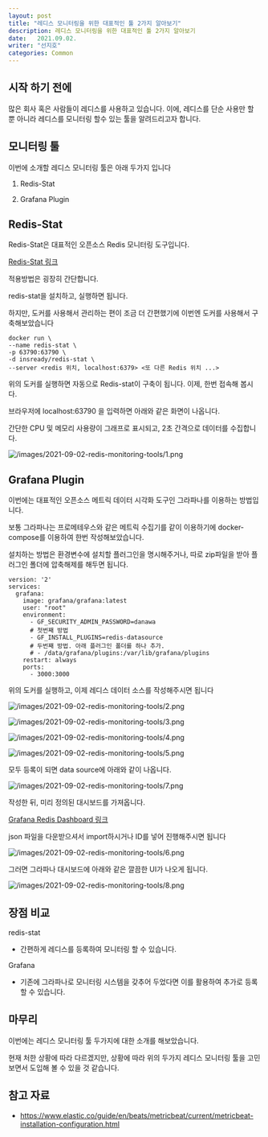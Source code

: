 ```yaml
---
layout: post
title: "레디스 모니터링을 위한 대표적인 툴 2가지 알아보기"
description: 레디스 모니터링을 위한 대표적인 툴 2가지 알아보기
date:   2021.09.02. 
writer: "선지호"
categories: Common 
---
```


## 시작 하기 전에

많은 회사 혹은 사람들이 레디스를 사용하고 있습니다.
이에, 레디스를 단순 사용만 할 뿐 아니라 레디스를 모니터링 할수 있는 툴을 알려드리고자 합니다.

## 모니터링 툴 

이번에 소개할 레디스 모니터링 툴은 아래 두가지 입니다

1) Redis-Stat

2) Grafana Plugin

## Redis-Stat

Redis-Stat은 대표적인 오픈소스 Redis 모니터링 도구입니다.

[Redis-Stat 링크](https://github.com/junegunn/redis-stat, "Redis-Stat")


적용방법은 굉장히 간단합니다.

redis-stat을 설치하고, 실행하면 됩니다.

하지만, 도커를 사용해서 관리하는 편이 조금 더 간편했기에 이번엔 도커를 사용해서 구축해보았습니다

```
docker run \
--name redis-stat \
-p 63790:63790 \
-d insready/redis-stat \
--server <redis 위치, localhost:6379> <또 다른 Redis 위치 ...>
```

위의 도커를 실행하면 자동으로 Redis-stat이 구축이 됩니다.
이제, 한번 접속해 봅시다.

브라우저에 localhost:63790 을 입력하면 아래와 같은 화면이 나옵니다.

간단한 CPU 및 메모리 사용량이 그래프로 표시되고, 2초 간격으로 데이터를 수집합니다.

![/images/2021-09-02-redis-monitoring-tools/1.png](/images/2021-09-02-redis-monitoring-tools/1.png)

## Grafana Plugin

이번에는 대표적인 오픈소스 메트릭 데이터 시각화 도구인 그라파나를 이용하는 방법입니다.

보통 그라파나는 프로메테우스와 같은 메트릭 수집기를 같이 이용하기에 docker-compose를 이용하여 한번 작성해보았습니다.

설치하는 방법은 환경변수에 설치할 플러그인을 명시해주거나, 따로 zip파일을 받아 플러그인 폴더에 압축해제를 해두면 됩니다.

```
version: '2'
services:
  grafana:
    image: grafana/grafana:latest
    user: "root"
    environment:
      - GF_SECURITY_ADMIN_PASSWORD=danawa
      # 첫번째 방법
      - GF_INSTALL_PLUGINS=redis-datasource
      # 두번째 방법. 아래 플러그인 폴더를 하나 추가.
      # - /data/grafana/plugins:/var/lib/grafana/plugins  
    restart: always
    ports:
      - 3000:3000
```

위의 도커를 실행하고, 이제 레디스 데이터 소스를 작성해주시면 됩니다

![/images/2021-09-02-redis-monitoring-tools/2.png](/images/2021-09-02-redis-monitoring-tools/2.png)

![/images/2021-09-02-redis-monitoring-tools/3.png](/images/2021-09-02-redis-monitoring-tools/3.png)

![/images/2021-09-02-redis-monitoring-tools/4.png](/images/2021-09-02-redis-monitoring-tools/4.png)

![/images/2021-09-02-redis-monitoring-tools/5.png](/images/2021-09-02-redis-monitoring-tools/5.png)

모두 등록이 되면 data source에 아래와 같이 나옵니다.

![/images/2021-09-02-redis-monitoring-tools/7.png](/images/2021-09-02-redis-monitoring-tools/7.png)

작성한 뒤, 미리 정의된 대시보드를 가져옵니다.

[Grafana Redis Dashboard 링크](https://grafana.com/grafana/dashboards/12776, "Grafana Redis Dashboard")

json 파일을 다운받으셔서 import하시거나 ID를 넣어 진행해주시면 됩니다

![/images/2021-09-02-redis-monitoring-tools/6.png](/images/2021-09-02-redis-monitoring-tools/6.png)

그러면 그라파나 대시보드에 아래와 같은 깔끔한 UI가 나오게 됩니다.

![/images/2021-09-02-redis-monitoring-tools/8.png](/images/2021-09-02-redis-monitoring-tools/8.png)

## 장점 비교 

redis-stat
- 간편하게 레디스를 등록하여 모니터링 할 수 있습니다.

Grafana
- 기존에 그라파나로 모니터링 시스템을 갖추어 두었다면 이를 활용하여 추가로 등록할 수 있습니다.

## 마무리

이번에는 레디스 모니터링 툴 두가지에 대한 소개를 해보았습니다.

현재 처한 상황에 따라 다르겠지만, 상황에 따라 위의 두가지 레디스 모니터링 툴을 고민보면서 도입해 볼 수 있을 것 같습니다.

## 참고 자료
- https://www.elastic.co/guide/en/beats/metricbeat/current/metricbeat-installation-configuration.html